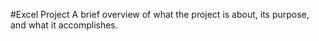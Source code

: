 #Excel Project
A brief overview of what the project is about, its purpose, and what it accomplishes.
